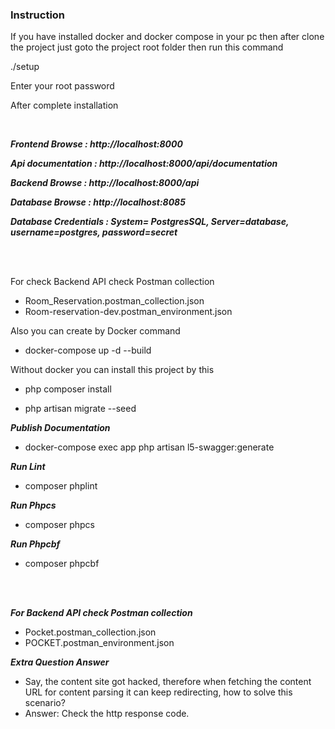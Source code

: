 
 ### **Instruction**

If you have installed docker and docker compose  in your pc
then after clone the project just goto the project root folder then run this command

./setup

Enter your root password 

After complete installation

<br>

***Frontend Browse :  http://localhost:8000***

***Api documentation :  http://localhost:8000/api/documentation***

***Backend Browse :  http://localhost:8000/api***

***Database Browse :  http://localhost:8085***

***Database Credentials :  System= PostgresSQL, Server=database,  username=postgres,  password=secret*** 

<br>
<br>


For check Backend API check Postman collection

- Room_Reservation.postman_collection.json
- Room-reservation-dev.postman_environment.json



Also you can create by Docker command
 
 - docker-compose up -d --build

Without docker you can install this project by this 
 
- php composer install

- php artisan migrate --seed

***Publish Documentation***

- docker-compose exec app php artisan l5-swagger:generate

***Run Lint***

- composer phplint

***Run Phpcs***

- composer phpcs

***Run Phpcbf***

- composer phpcbf

<br>
<br>

***For Backend API check Postman collection***

 - Pocket.postman_collection.json
 - POCKET.postman_environment.json
 
 
 
***Extra Question Answer***

- Say, the content site got hacked, therefore when fetching the content URL for
  content parsing it can keep redirecting, how to solve this scenario?
 - Answer: Check the http response code. 




